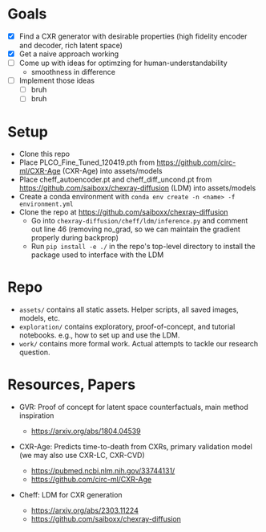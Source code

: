 # Goals

- [x] Find a CXR generator with desirable properties (high fidelity encoder and decoder, rich latent space)
- [x] Get a naive approach working
- [ ] Come up with ideas for optimzing for human-understandability
  - smoothness in difference
- [ ] Implement those ideas
    - [ ] bruh
    - [ ] bruh

# Setup

- Clone this repo
- Place PLCO_Fine_Tuned_120419.pth from https://github.com/circ-ml/CXR-Age (CXR-Age) into assets/models
- Place cheff_autoencoder.pt and cheff_diff_uncond.pt from https://github.com/saiboxx/chexray-diffusion (LDM) into assets/models
- Create a conda environment with `conda env create -n <name> -f environment.yml`
- Clone the repo at https://github.com/saiboxx/chexray-diffusion
    - Go into `chexray-diffusion/cheff/ldm/inference.py` and comment out line 46 (removing no_grad, so we can maintain the gradient properly during backprop)
    - Run `pip install -e ./` in the repo's top-level directory to install the package used to interface with the LDM

# Repo

- `assets/` contains all static assets. Helper scripts, all saved images, models, etc.
- `exploration/` contains exploratory, proof-of-concept, and tutorial notebooks. e.g., how to set up and use the LDM.
- `work/` contains more formal work. Actual attempts to tackle our research question.

# Resources, Papers

- GVR: Proof of concept for latent space counterfactuals, main method inspiration
    - https://arxiv.org/abs/1804.04539

- CXR-Age: Predicts time-to-death from CXRs, primary validation model (we may also use CXR-LC, CXR-CVD)
    - https://pubmed.ncbi.nlm.nih.gov/33744131/
    - https://github.com/circ-ml/CXR-Age

- Cheff: LDM for CXR generation
    - https://arxiv.org/abs/2303.11224
    - https://github.com/saiboxx/chexray-diffusion


